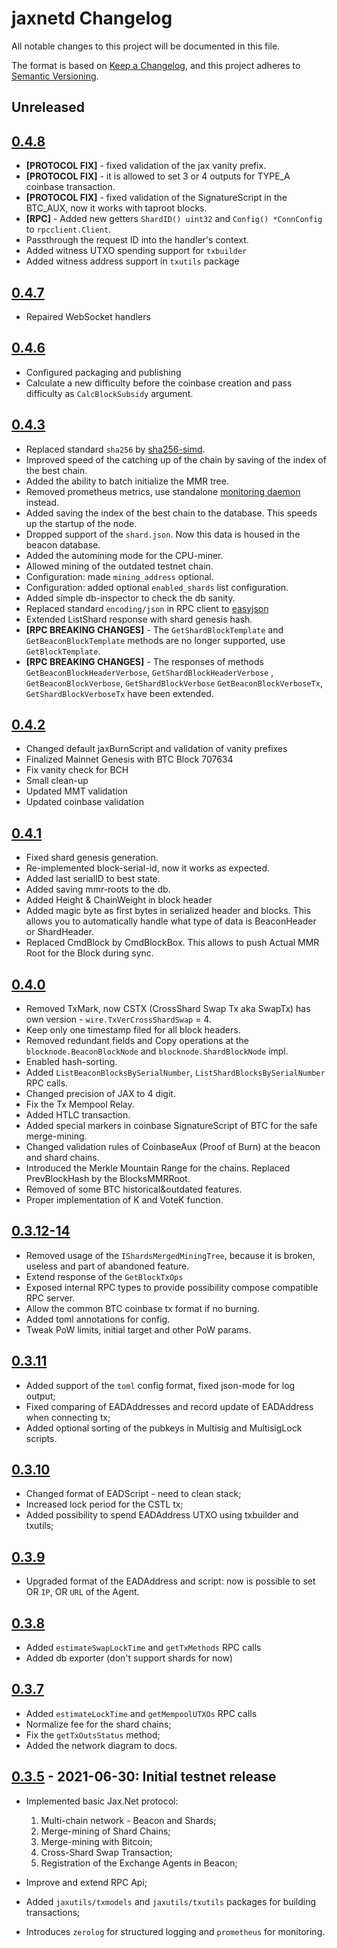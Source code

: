 # jaxnetd Changelog

All notable changes to this project will be documented in this file.

The format is based on [Keep a Changelog](https://keepachangelog.com/en/1.0.0/), and this project adheres
to [Semantic Versioning](https://semver.org/spec/v2.0.0.html).

## Unreleased

## [0.4.8]

- **[PROTOCOL FIX]** - fixed validation of the jax vanity prefix.
- **[PROTOCOL FIX]** - it is allowed to set 3 or 4 outputs for TYPE_A coinbase transaction.
- **[PROTOCOL FIX]** - fixed validation of the SignatureScript in the BTC_AUX, now it works with taproot blocks.
- **[RPC]** - Added new getters `ShardID() uint32` and `Config() *ConnConfig` to `rpcclient.Client`. 
- Passthrough the request ID into the handler's context.
- Added witness UTXO spending support for `txbuilder`
- Added witness address support in `txutils` package
 
## [0.4.7]

- Repaired WebSocket handlers

## [0.4.6]

- Configured packaging and publishing
- Calculate a new difficulty before the coinbase creation and pass difficulty as `CalcBlockSubsidy` argument.

## [0.4.3]

- Replaced standard `sha256` by  [sha256-simd](https://github.com/minio/sha256-simd).
- Improved speed of the catching up of the chain by saving of the index of the best chain.
- Added the ability to batch initialize the MMR tree.
- Removed prometheus metrics, use standalone [monitoring daemon](https://gitlab.com/jaxnet/core/jaxnetd-monitor)
  instead.
- Added saving the index of the best chain to the database. This speeds up the startup of the node.
- Dropped support of the `shard.json`. Now this data is housed in the beacon database.
- Added the automining mode for the CPU-miner.
- Allowed mining of the outdated testnet chain.
- Configuration: made `mining_address` optional.
- Configuration: added optional `enabled_shards` list configuration.
- Added simple db-inspector to check the db sanity.
- Replaced standard `encoding/json` in RPC client to [easyjson](https://github.com/mailru/easyjson)
- Extended ListShard response with shard genesis hash.
- **[RPC BREAKING CHANGES]** - The `GetShardBlockTemplate` and `GetBeaconBlockTemplate` methods are no longer supported,
  use `GetBlockTemplate`.
- **[RPC BREAKING CHANGES]** - The responses of methods `GetBeaconBlockHeaderVerbose`,  `GetShardBlockHeaderVerbose`
  ,  `GetBeaconBlockVerbose`, `GetShardBlockVerbose`  `GetBeaconBlockVerboseTx`, `GetShardBlockVerboseTx` have been
  extended.

## [0.4.2]

- Changed default jaxBurnScript and validation of vanity prefixes
- Finalized Mainnet Genesis with BTC Block 707634
- Fix vanity check for BCH
- Small clean-up
- Updated MMT validation
- Updated coinbase validation

## [0.4.1]

- Fixed shard genesis generation.
- Re-implemented block-serial-id, now it works as expected.
- Added last serialID to best state.
- Added saving mmr-roots to the db.
- Added Height & ChainWeight in block header
- Added magic byte as first bytes in serialized header and blocks. This allows you to automatically handle what type of
  data is BeaconHeader or ShardHeader.
- Replaced CmdBlock by CmdBlockBox. This allows to push Actual MMR Root for the Block during sync.

## [0.4.0]

- Removed TxMark, now CSTX (CrossShard Swap Tx aka SwapTx) has own version - `wire.TxVerCrossShardSwap` = 4.
- Keep only one timestamp filed for all block headers.
- Removed redundant fields and Copy operations at the `blocknode.BeaconBlockNode` and `blocknode.ShardBlockNode` impl.
- Enabled hash-sorting.
- Added `ListBeaconBlocksBySerialNumber`, `ListShardBlocksBySerialNumber` RPC calls.
- Changed precision of JAX to 4 digit.
- Fix the Tx Mempool Relay.
- Added HTLC transaction.
- Added special markers in coinbase SignatureScript of BTC for the safe merge-mining.
- Changed validation rules of CoinbaseAux (Proof of Burn) at the beacon and shard chains.
- Introduced the Merkle Mountain Range for the chains. Replaced PrevBlockHash by the BlocksMMRRoot.
- Removed of some BTC historical&outdated features.
- Proper implementation of K and VoteK function.

## [0.3.12-14]

- Removed usage of the `IShardsMergedMiningTree`, because it is broken, useless and part of abandoned feature.
- Extend response of the `GetBlockTxOps`
- Exposed internal RPC types to provide possibility compose compatible RPC server.
- Allow the common BTC coinbase tx format if no burning.
- Added toml annotations for config.
- Tweak PoW limits, initial target and other PoW params.

## [0.3.11]

- Added support of the `toml` config format, fixed json-mode for log output;
- Fixed comparing of EADAddresses and record update of EADAddress when connecting tx;
- Added optional sorting of the pubkeys in Multisig and MultisigLock scripts.

## [0.3.10]

- Changed format of EADScript - need to clean stack;
- Increased lock period for the CSTL tx;
- Added possibility to spend EADAddress UTXO using txbuilder and txutils;

## [0.3.9]

- Upgraded format of the EADAddress and script: now is possible to set OR `IP`, OR `URL` of the Agent.

## [0.3.8]

- Added `estimateSwapLockTime` and `getTxMethods` RPC calls
- Added db exporter (don't support shards for now)

## [0.3.7]

- Added `estimateLockTime` and `getMempoolUTXOs` RPC calls
- Normalize fee for the shard chains;
- Fix the `getTxOutsStatus` method;
- Added the network diagram to docs.

## [0.3.5] - 2021-06-30: Initial testnet release

- Implemented basic Jax.Net protocol:
    1. Multi-chain network - Beacon and Shards;
    2. Merge-mining of Shard Chains;
    3. Merge-mining with Bitcoin;
    4. Cross-Shard Swap Transaction;
    5. Registration of the Exchange Agents in Beacon;

- Improve and extend RPC Api;
- Added `jaxutils/txmodels` and `jaxutils/txutils` packages for building transactions;
- Introduces `zerolog` for structured logging and `prometheus` for monitoring.

[0.4.8]: https://gitlab.com/jaxnet/jaxnetd/-/releases/v0.4.8

[0.4.7]: https://gitlab.com/jaxnet/jaxnetd/-/releases/v0.4.7

[0.4.6]: https://gitlab.com/jaxnet/jaxnetd/-/releases/v0.4.6

[0.4.4]: https://gitlab.com/jaxnet/jaxnetd/-/releases/v0.4.4

[0.4.3]: https://gitlab.com/jaxnet/jaxnetd/-/releases/v0.4.3

[0.4.2]: https://gitlab.com/jaxnet/jaxnetd/-/releases/v0.4.2

[0.4.1]: https://gitlab.com/jaxnet/jaxnetd/-/releases/v0.4.1

[0.4.0]: https://gitlab.com/jaxnet/jaxnetd/-/releases/v0.4.0

[0.3.12-14]: https://gitlab.com/jaxnet/jaxnetd/-/releases/v0.3.14

[0.3.11]: https://gitlab.com/jaxnet/jaxnetd/-/releases/v0.3.11

[0.3.10]: https://gitlab.com/jaxnet/jaxnetd/-/releases/v0.3.10

[0.3.9]: https://gitlab.com/jaxnet/jaxnetd/-/releases/v0.3.9

[0.3.8]: https://gitlab.com/jaxnet/jaxnetd/-/releases/v0.3.8

[0.3.7]: https://gitlab.com/jaxnet/jaxnetd/-/releases/v0.3.7

[0.3.5]: https://gitlab.com/jaxnet/jaxnetd/-/releases/v0.3.5
